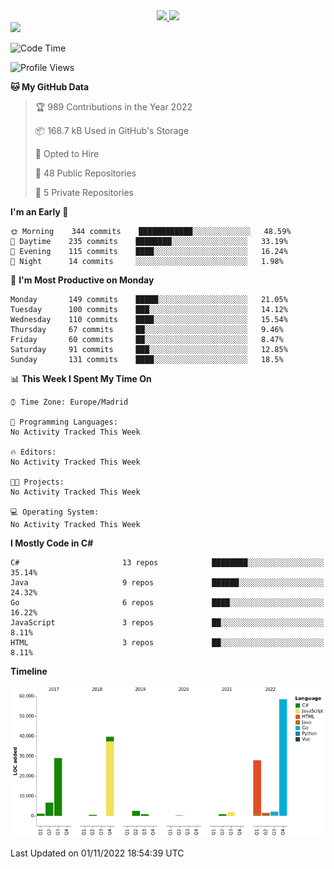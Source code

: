<div align="center">
  <a href="https://github.com/arielsrv">
    <img height="180em" src="https://github-readme-stats.vercel.app/api?username=arielsrv&show_icons=true&theme=radical&include_all_commits=true&count_private=true"/>
    <img height="180em" src="https://github-readme-stats.vercel.app/api/top-langs/?username=arielsrv&layout=compact&langs_count=7&theme=radical"/>
</div>

<div>
  <a href="https://www.linkedin.com/in/arielpineiro/" target="_blank"><img src="https://img.shields.io/badge/-LinkedIn-%230077B5?style=for-the-badge&logo=linkedin&logoColor=white" target="_blank"></a>
</div>

<!--START_SECTION:waka-->
![Code Time](http://img.shields.io/badge/Code%20Time-0%20secs-blue)

![Profile Views](http://img.shields.io/badge/Profile%20Views-6-blue)

**🐱 My GitHub Data** 

> 🏆 989 Contributions in the Year 2022
 > 
> 📦 168.7 kB Used in GitHub's Storage 
 > 
> 💼 Opted to Hire
 > 
> 📜 48 Public Repositories 
 > 
> 🔑 5 Private Repositories  
 > 
**I'm an Early 🐤** 

```text
🌞 Morning    344 commits    ████████████░░░░░░░░░░░░░   48.59% 
🌆 Daytime    235 commits    ████████░░░░░░░░░░░░░░░░░   33.19% 
🌃 Evening    115 commits    ████░░░░░░░░░░░░░░░░░░░░░   16.24% 
🌙 Night      14 commits     ░░░░░░░░░░░░░░░░░░░░░░░░░   1.98%

```
📅 **I'm Most Productive on Monday** 

```text
Monday       149 commits    █████░░░░░░░░░░░░░░░░░░░░   21.05% 
Tuesday      100 commits    ███░░░░░░░░░░░░░░░░░░░░░░   14.12% 
Wednesday    110 commits    ████░░░░░░░░░░░░░░░░░░░░░   15.54% 
Thursday     67 commits     ██░░░░░░░░░░░░░░░░░░░░░░░   9.46% 
Friday       60 commits     ██░░░░░░░░░░░░░░░░░░░░░░░   8.47% 
Saturday     91 commits     ███░░░░░░░░░░░░░░░░░░░░░░   12.85% 
Sunday       131 commits    ████░░░░░░░░░░░░░░░░░░░░░   18.5%

```


📊 **This Week I Spent My Time On** 

```text
⌚︎ Time Zone: Europe/Madrid

💬 Programming Languages: 
No Activity Tracked This Week

🔥 Editors: 
No Activity Tracked This Week

🐱‍💻 Projects: 
No Activity Tracked This Week

💻 Operating System: 
No Activity Tracked This Week

```

**I Mostly Code in C#** 

```text
C#                       13 repos            ████████░░░░░░░░░░░░░░░░░   35.14% 
Java                     9 repos             ██████░░░░░░░░░░░░░░░░░░░   24.32% 
Go                       6 repos             ████░░░░░░░░░░░░░░░░░░░░░   16.22% 
JavaScript               3 repos             ██░░░░░░░░░░░░░░░░░░░░░░░   8.11% 
HTML                     3 repos             ██░░░░░░░░░░░░░░░░░░░░░░░   8.11%

```


**Timeline**

![Chart not found](https://raw.githubusercontent.com/arielsrv/arielsrv/main/charts/bar_graph.png) 


 Last Updated on 01/11/2022 18:54:39 UTC
<!--END_SECTION:waka-->
